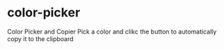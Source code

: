 # color-picker
Color Picker and Copier
Pick a color and clikc the button to automatically copy it to the clipboard
